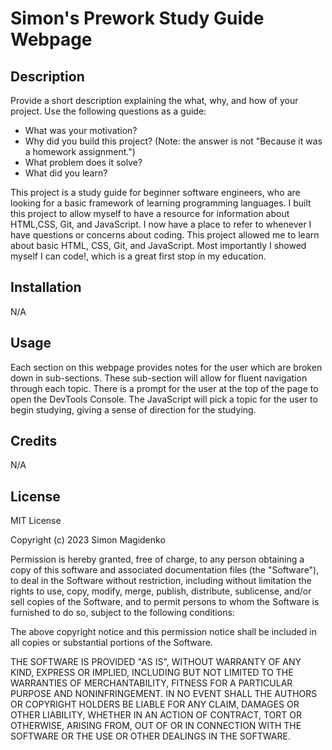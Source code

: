 # Simon's Prework Study Guide Webpage

## Description

Provide a short description explaining the what, why, and how of your project. Use the following questions as a guide:

- What was your motivation?
- Why did you build this project? (Note: the answer is not "Because it was a homework assignment.")
- What problem does it solve?
- What did you learn?

This project is a study guide for beginner software engineers, who are looking for a basic framework of learning programming languages. I built this project to allow myself to have a resource for information about HTML,CSS, Git, and JavaScript. I now have a place to refer to whenever I have questions or concerns about coding. This project allowed me to learn about basic HTML, CSS, Git, and JavaScript. Most importantly I showed myself I can code!, which is a great first stop in my education.

## Installation

N/A

## Usage

Each section on this webpage provides notes for the user which are broken down in sub-sections. These sub-section will allow for fluent navigation through each topic. There is a prompt for the user at the top of the page to open the DevTools Console. The JavaScript will pick a topic for the user to begin studying, giving a sense of direction for the studying.

## Credits

N/A

## License

MIT License

Copyright (c) 2023 Simon Magidenko

Permission is hereby granted, free of charge, to any person obtaining a copy
of this software and associated documentation files (the "Software"), to deal
in the Software without restriction, including without limitation the rights
to use, copy, modify, merge, publish, distribute, sublicense, and/or sell
copies of the Software, and to permit persons to whom the Software is
furnished to do so, subject to the following conditions:

The above copyright notice and this permission notice shall be included in all
copies or substantial portions of the Software.

THE SOFTWARE IS PROVIDED "AS IS", WITHOUT WARRANTY OF ANY KIND, EXPRESS OR
IMPLIED, INCLUDING BUT NOT LIMITED TO THE WARRANTIES OF MERCHANTABILITY,
FITNESS FOR A PARTICULAR PURPOSE AND NONINFRINGEMENT. IN NO EVENT SHALL THE
AUTHORS OR COPYRIGHT HOLDERS BE LIABLE FOR ANY CLAIM, DAMAGES OR OTHER
LIABILITY, WHETHER IN AN ACTION OF CONTRACT, TORT OR OTHERWISE, ARISING FROM,
OUT OF OR IN CONNECTION WITH THE SOFTWARE OR THE USE OR OTHER DEALINGS IN THE
SOFTWARE.
